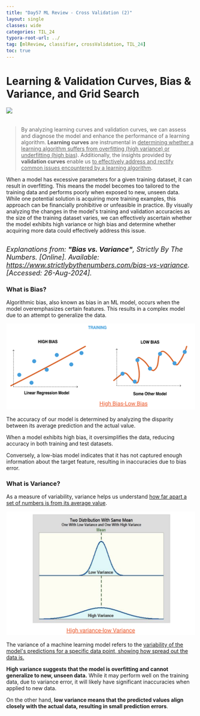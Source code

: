 ```yaml
---
title: "Day57 ML Review - Cross Validation (2)"
layout: single
classes: wide
categories: TIL_24
typora-root-url: ../
tag: [mlReview, classifier, crossValidation, TIL_24]
toc: true 
---
```


# Learning & Validation Curves, Bias & Variance, and Grid Search

<img src="/blog/images/2024-08-20-TIL24_Day57/B65A0D34-51FD-418F-A096-9FB5D8CCE1CE.jpeg"><br><br>

> By analyzing learning curves and validation curves, we can assess and diagnose the model and enhance the performance of a learning algorithm. **Learning curves** are instrumental in <u>determining whether a learning algorithm suffers from overfitting (high variance) or underfitting (high bias</u>). Additionally, the insights provided by **validation curves** enable us <u>to effectively address and rectify common issues encountered by a learning algorithm</u>.

When a model has excessive parameters for a given training dataset, it can result in overfitting. This means the model becomes too tailored to the training data and performs poorly when exposed to new, unseen data. While one potential solution is acquiring more training examples, this approach can be financially prohibitive or unfeasible in practice. By visually analyzing the changes in the model's training and validation accuracies as the size of the training dataset varies, we can effectively ascertain whether the model exhibits high variance or high bias and determine whether acquiring more data could effectively address this issue.<br><br>



<font size=4pt><I>Explanations from: <b>"Bias vs. Variance"</b>, Strictly By The Numbers. [Online]. Available: https://www.strictlybythenumbers.com/bias-vs-variance. [Accessed: 26-Aug-2024].</I></font>

### What is Bias?

Algorithmic bias, also known as bias in an ML model, occurs when the model overemphasizes certain features. This results in a complex model due to an attempt to generalize the data.

![image-20240826172317531](/images/2024-08-20-TIL24_Day57/image-20240826172317531.png)

The accuracy of our model is determined by analyzing the disparity between its average prediction and the actual value.

When a model exhibits high bias, it oversimplifies the data, reducing accuracy in both training and test datasets.

Conversely, a low-bias model indicates that it has not captured enough information about the target feature, resulting in inaccuracies due to bias error.



### What is Variance?

As a measure of variability, variance helps us understand <u>how far apart a set of numbers is from its average value</u>.

![image-20240826173226356](/images/2024-08-20-TIL24_Day57/image-20240826173226356.png)

The variance of a machine learning model refers to the <u>variability of the model's predictions for a specific data point, showing how spread out the data is.</u>

**High variance suggests that the model is overfitting and cannot generalize to new, unseen data.** While it may perform well on the training data, due to variance error, it will likely have significant inaccuracies when applied to new data.

On the other hand, **low variance means that the predicted values align closely with the actual data, resulting in small prediction errors**.





<br><br>

